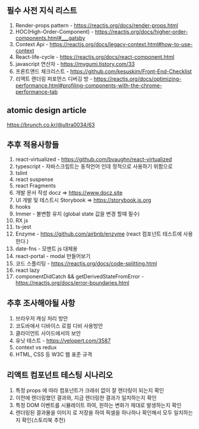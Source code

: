 ## 필수 사전 지식 리스트
1. Render-props pattern - https://reactjs.org/docs/render-props.html
2. HOC(High-Order-Component) - https://reactjs.org/docs/higher-order-components.html#___gatsby
3. Context Api - https://reactjs.org/docs/legacy-context.html#how-to-use-context
4. React-life-cycle - https://reactjs.org/docs/react-component.html
5. javascript 연산자 - https://mygumi.tistory.com/33
6. 프론트앤드 체크리스트 - https://github.com/kesuskim/Front-End-Checklist
7. 리액트 랜더링 퍼포먼스 디버깅 방 - https://reactjs.org/docs/optimizing-performance.html#profiling-components-with-the-chrome-performance-tab

## atomic design article
https://brunch.co.kr/@ultra0034/63

## 추후 적용사항들
1. react-virtualized - https://github.com/bvaughn/react-virtualized
2. typescript - 자바스크립트는 동적언어 인데 정적으로 사용하기 위함으로
3. tslint
4. react suspense
5. react Fragments
6. 개발 문서 작성 docz => https://www.docz.site
7. UI 개발 및 테스트시 Storybook => https://storybook.js.org
8. hooks
9. Immer - 불변함 유지 (global state 값을 변경 할때 필수)
10. RX js
11. ts-jest
12. Enzyme - https://github.com/airbnb/enzyme (react 컴포넌트 테스트에 사용한다.)
13. date-fns - 모멘트 js 대체용
14. react-portal - modal 만들어보기
15. 코드 스플리팅 - https://reactjs.org/docs/code-splitting.html
16. react lazy
17. componentDidCatch && getDerivedStateFromError - https://reactjs.org/docs/error-boundaries.html


## 추후 조사해야될 사항
1. 브라우저 캐싱 처리 방안
2. 코도바에서 디바이스 로컬 디비 사용방안
3. 클라이언트 사이드에서의 보안
4. 유닛 테스트 - https://velopert.com/3587
5. context vs redux
6. HTML, CSS 등 W3C 웹 표준 규격

## 리액트 컴포넌트 테스팅 시나리오
1. 특정 props 에 따라 컴포넌트가 크래쉬 없이 잘 렌더링이 되는지 확인
2. 이전에 렌더링했던 결과와, 지금 렌더링한 결과가 일치하는지 확인
3. 특정 DOM 이벤트를 시뮬레이트 하여, 원하는 변화가 제대로 발생하는지 확인
4. 렌더링된 결과물을 이미지 로 저장을 하여 픽셀을 하나하나 확인해서 모두 일치하는지 확인(스토리북 추천)
